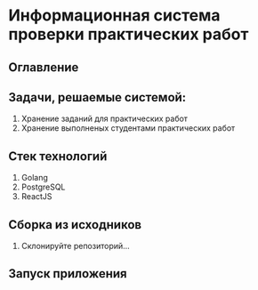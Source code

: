 # Информационная система проверки практических работ

## Оглавление

## Задачи, решаемые системой:

1. Хранение заданий для практических работ
2. Хранение выполненых студентами практических работ


## Стек технологий

1. Golang
2. PostgreSQL
3. ReactJS

## Сборка из исходников

1. Склонируйте репозиторий...

## Запуск приложения